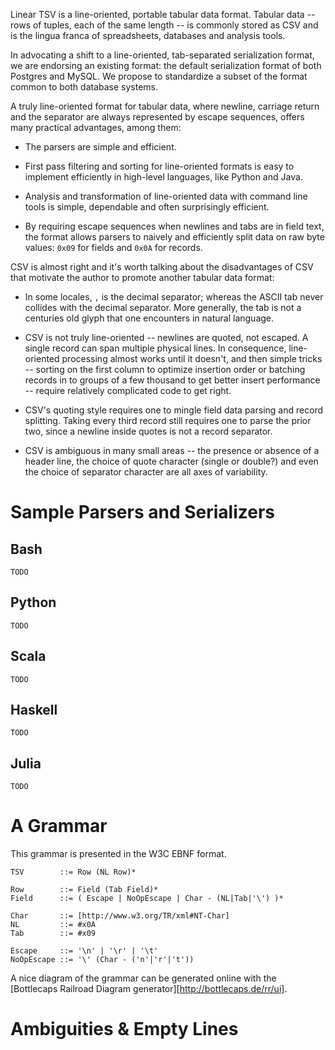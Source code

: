Linear TSV is a line-oriented, portable tabular data format. Tabular data --
rows of tuples, each of the same length -- is commonly stored as CSV and is
the lingua franca of spreadsheets, databases and analysis tools.

In advocating a shift to a line-oriented, tab-separated serialization format,
we are endorsing an existing format: the default serialization format of both
Postgres and MySQL. We propose to standardize a subset of the format common to
both database systems.

A truly line-oriented format for tabular data, where newline, carriage return
and the separator are always represented by escape sequences, offers many
practical advantages, among them:

* The parsers are simple and efficient.

* First pass filtering and sorting for line-oriented formats is easy to
  implement efficiently in high-level languages, like Python and Java.

* Analysis and transformation of line-oriented data with command line tools is
  simple, dependable and often surprisingly efficient.

* By requiring escape sequences when newlines and tabs are in field text, the
  format allows parsers to naively and efficiently split data on raw byte
  values: `0x09` for fields and `0x0A` for records.

CSV is almost right and it's worth talking about the disadvantages of CSV that
motivate the author to promote another tabular data format:

* In some locales, `,` is the decimal separator; whereas the ASCII tab never
  collides with the decimal separator. More generally, the tab is not a
  centuries old glyph that one encounters in natural language.

* CSV is not truly line-oriented -- newlines are quoted, not escaped. A single
  record can span multiple physical lines. In consequence, line-oriented
  processing almost works until it doesn't, and then simple tricks -- sorting
  on the first column to optimize insertion order or batching records in to
  groups of a few thousand to get better insert performance -- require
  relatively complicated code to get right.

* CSV's quoting style requires one to mingle field data parsing and record
  splitting. Taking every third record still requires one to parse the prior
  two, since a newline inside quotes is not a record separator.

* CSV is ambiguous in many small areas -- the presence or absence of a header
  line, the choice of quote character (single or double?) and even the choice
  of separator character are all axes of variability.


# Sample Parsers and Serializers

## Bash

    TODO

## Python

    TODO

## Scala

    TODO

## Haskell

    TODO

## Julia

    TODO

# A Grammar

This grammar is presented in the W3C EBNF format.

    TSV        ::= Row (NL Row)*

    Row        ::= Field (Tab Field)*
    Field      ::= ( Escape | NoOpEscape | Char - (NL|Tab|'\') )*

    Char       ::= [http://www.w3.org/TR/xml#NT-Char]
    NL         ::= #x0A
    Tab        ::= #x09

    Escape     ::= '\n' | '\r' | '\t'
    NoOpEscape ::= '\' (Char - ('n'|'r'|'t'))

A nice diagram of the grammar can be generated online with the
[Bottlecaps Railroad Diagram generator][http://bottlecaps.de/rr/ui].


# Ambiguities & Empty Lines


